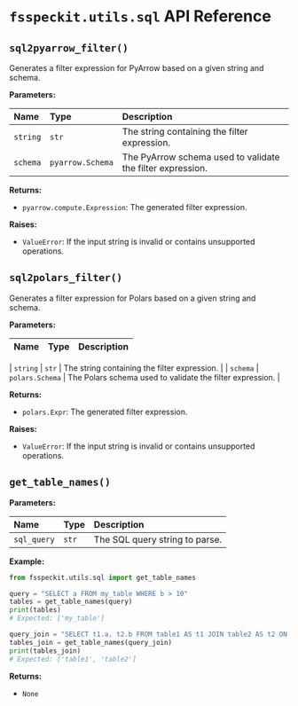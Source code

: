 # `fsspeckit.utils.sql` API Reference

## `sql2pyarrow_filter()`

Generates a filter expression for PyArrow based on a given string and schema.

**Parameters:**

| Name | Type | Description |
|:---|:---|:---|
| `string` | `str` | The string containing the filter expression. |
| `schema` | `pyarrow.Schema` | The PyArrow schema used to validate the filter expression. |

**Returns:**

- `pyarrow.compute.Expression`: The generated filter expression.

**Raises:**

- `ValueError`: If the input string is invalid or contains unsupported operations.

## `sql2polars_filter()`

Generates a filter expression for Polars based on a given string and schema.

**Parameters:**

| Name | Type | Description |
|:---|:---|:---|

| `string` | `str` | The string containing the filter expression. |
| `schema` | `polars.Schema` | The Polars schema used to validate the filter expression. |

**Returns:**

- `polars.Expr`: The generated filter expression.

**Raises:**

- `ValueError`: If the input string is invalid or contains unsupported operations.

## `get_table_names()`

**Parameters:**

| Name | Type | Description |
|:---|:---|:---|
| `sql_query` | `str` | The SQL query string to parse. |

**Example:**

```python
from fsspeckit.utils.sql import get_table_names

query = "SELECT a FROM my_table WHERE b > 10"
tables = get_table_names(query)
print(tables)
# Expected: ['my_table']

query_join = "SELECT t1.a, t2.b FROM table1 AS t1 JOIN table2 AS t2 ON t1.id = t2.id"
tables_join = get_table_names(query_join)
print(tables_join)
# Expected: ['table1', 'table2']
```

**Returns:**

- `None`
